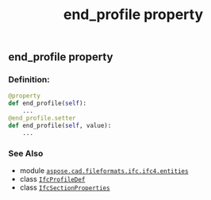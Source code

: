﻿---
title: end_profile property
second_title: Aspose.CAD for Python via .NET API References
description: 
type: docs
weight: 40
url: /python-net/aspose.cad.fileformats.ifc.ifc4.entities/ifcsectionproperties/end_profile/
is_root: false
---

## end_profile property

### Definition:
```python
@property
def end_profile(self):
    ...
@end_profile.setter
def end_profile(self, value):
    ...
```

### See Also
* module [`aspose.cad.fileformats.ifc.ifc4.entities`](../../)
* class [`IfcProfileDef`](/cad/python-net/aspose.cad.fileformats.ifc.ifc4.entities/ifcprofiledef)
* class [`IfcSectionProperties`](/cad/python-net/aspose.cad.fileformats.ifc.ifc4.entities/ifcsectionproperties)
